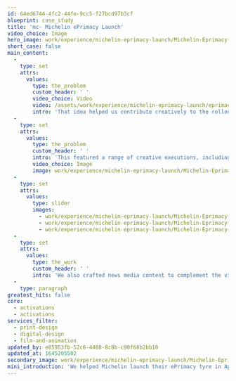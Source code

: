 ```yaml
---
id: 64ed6744-4fc2-44fe-9cc5-f27bcd97b3cf
blueprint: case_study
title: 'mc- Michelin ePrimacy Launch'
video_choice: Image
hero_image: work/experience/michelin-eprimacy-launch/Michelin-Eprimacy-38-Experience-Full-Image-2732x1536.jpg
short_case: false
main_content:
  -
    type: set
    attrs:
      values:
        type: the_problem
        custom_header: ' '
        video_choice: Video
        video: /assets/work/experience/michelin-eprimacy-launch/eprimacy-social-videos_large.mp4
        intro: 'That idea helped us contribute creatively to the rollout of this campaign. Before we started on any creative work, we worked with Michelin and their media agency to work out which assets would work best for different stages of the customer journey.'
  -
    type: set
    attrs:
      values:
        type: the_problem
        custom_header: ' '
        intro: 'This featured a range of creative executions, including online video and social media. Each asset was customised to get a different response, depending on where the customer will be on their road to buying a new set of tyres.'
        video_choice: Image
        image: work/experience/michelin-eprimacy-launch/Michelin-Eprimacy-38-Experience-Large-927x522.jpg
  -
    type: set
    attrs:
      values:
        type: slider
        images:
          - work/experience/michelin-eprimacy-launch/Michelin-Eprimacy-38-Experience-Small-740x416.25-3.jpg
          - work/experience/michelin-eprimacy-launch/Michelin-Eprimacy-38-Experience-Small-740x416.25-1.jpg
          - work/experience/michelin-eprimacy-launch/Michelin-Eprimacy-38-Experience-Small-740x416.25-4.jpg
  -
    type: set
    attrs:
      values:
        type: the_work
        custom_header: ' '
        intro: 'We also crafted news media content to complement the visual assets. We wrote a duo of articles about the key benefits of the tyre to appear in major news platforms like the Evening Standard, the Mirror and more. '
  -
    type: paragraph
greatest_hits: false
core:
  - activations
  - activations
services_filter:
  - print-design
  - digital-design
  - film-and-animation
updated_by: e85953fb-52c6-4488-8c8b-c90f68b2bb10
updated_at: 1645205502
secondary_image: work/experience/michelin-eprimacy-launch/Michelin-Eprimacy-38-Experience-Secondary-Image-896x597.jpg
mini_introduction: 'We helped Michelin launch their ePrimacy tyre in April and May 2021. Rather than starting with a specific media or execution, we helped them build on the 2 selling points of the tyre, namely that it''s better for the environment and it can save you money on fuel.'
---
```

